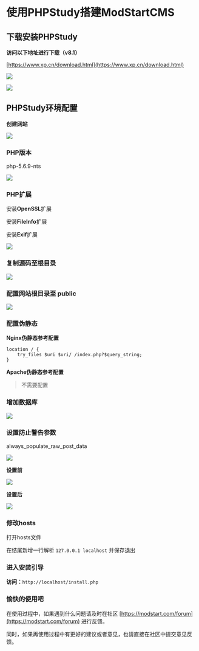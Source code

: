 # 使用PHPStudy搭建ModStartCMS

## 下载安装PHPStudy

<strong>访问以下地址进行下载（v8.1）</strong>

[https://www.xp.cn/download.html](https://www.xp.cn/download.html)

<p><img style="max-width:500px;" src="https://mz-assets.tecmz.com/data//11.png"></p>

<p><img style="max-width:50px;" src="https://mz-assets.tecmz.com/data//22.png"></p>

## PHPStudy环境配置

<p><strong>创建网站</strong></p>
<p><img style="max-width:500px;" src="https://ms-assets.modstart.com/data/image/2022/05/18/22993_qxdg_1320.png"></p>

### PHP版本

php-5.6.9-nts
<p><img style="max-width:500px;" src="https://mz-assets.tecmz.com/data//33.png"></p>

### PHP扩展

<p>安装<strong>OpenSSL</strong>扩展</p>
<p>安装<strong>FileInfo</strong>扩展</p>
<p>安装<strong>Exif</strong>扩展</p>
<p><img style="max-width:500px;" src="https://mz-assets.tecmz.com/data//44.png"></p>

### 复制源码至根目录

<p><img style="max-width:500px;" src="https://ms-assets.modstart.com/data/image/2022/05/18/23055_flnk_9418.png"></p>

### 配置网站根目录至 public

<p><img style="max-width:500px;" src="https://ms-assets.modstart.com/data/image/2022/05/18/23103_jitm_3433.png"></p>

### 配置伪静态

**Nginx伪静态参考配置**

```
location / {
    try_files $uri $uri/ /index.php?$query_string;
}
```

**Apache伪静态参考配置**

> 不需要配置

### 增加数据库
<p><img style="max-width:500px;" src="https://ms-assets.modstart.com/data/image/2022/05/18/23175_z5vd_4125.png"></p>

### 设置防止警告参数
always_populate_raw_post_data
<p><img style="max-width:500px;" src="https://mz-assets.tecmz.com/data//55.png"></p>
<p><strong>设置前</strong></p>
<p><img style="max-width:500px;" src="https://mz-assets.tecmz.com/data//66.png"></p>
<p><strong>设置后</strong></p>
<p><img style="max-width:500px;" src="https://mz-assets.tecmz.com/data//77.png"></p>

### 修改hosts
<p>打开hosts文件</p>
<p>在结尾新增一行解析 <code>127.0.0.1 localhost</code> 并保存退出</p>

### 进入安装引导
<p><strong>访问：</strong><code>http://localhost/install.php</code></p>

### 愉快的使用吧

在使用过程中，如果遇到什么问题请及时在社区 [https://modstart.com/forum](https://modstart.com/forum) 进行反馈。

同时，如果再使用过程中有更好的建议或者意见，也请直接在社区中提交意见反馈。
